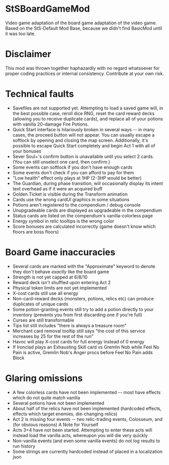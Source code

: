 # StSBoardGameMod
Video game adaptation of the board game adaptation of the video game.
Based on the StS-Default Mod Base, because we didn't find BasicMod until it was too late.

# Disclaimer
This mod was thrown together haphazardly with no regard whatsoever for proper coding practices or internal consistency. Contribute at your own risk.

# Technical faults
- Savefiles are not supported yet.  Attempting to load a saved game will, in the best possible case, reroll dice RNG, reset the card reward decks (allowing you to receive duplicate cards), and replace all of your potions with vanilla 20-damage Fire Potions.
- Quick Start interface is hilariously broken in several ways -- in many cases, the proceed button will not appear. You can usually escape a softlock by opening and closing the map screen. Additionally, it's possible to escape Quick Start completely and begin Act 1 with all of your bonuses
- Sever Soul+'s confirm button is unavailable until you select 2 cards.  (You can still unselect one card, then confirm.)
- Some events can softlock if you don't have enough cards
- Some events don't check if you can afford to pay for them
- "Low health" effect only plays at 1HP (2-3HP would be better)
- The Guardian, during phase transition, will occasionally display its intent text overhead as if it were an acquired buff 
- Golden Ticket is visible during the Transform animation
- Cards use the wrong cardUI graphics in some situations
- Potions aren't registered to the compendium / debug console
- Unupgradeable cards are displayed as upgradeable in the compendium
- Status cards are listed on the compendium's vanilla-colorless page
- Energy symbol in relic tooltips is the wrong color
- Score bonuses are calculated incorrectly (game doesn't know which floors are boss floors)

# Board Game inaccuracies
- Several cards are marked with the "Approximate" keyword to denote they don't behave *exactly* like the board game
- Strength is not yet capped at 6/8/10
- Reward deck isn't shuffled upon entering Act 2
- Physical token limits are not yet implemented
- X-cost cards still use all energy
- Non-card-reward decks (monsters, potions, relics etc) can produce duplicates of unique cards
- Some potion-granting events still try to add a potion directly to your inventory (prevents you from first discarding one if you're full)
- Curses are still transformable
- Tips list still includes "there is always a treasure room"
- Merchant card removal tooltip still says "the cost of this service increases by 25 for the rest of the run"
- Havoc will play X-cost cards for full energy instead of 0 energy
- If Ironclad plays an Exhausting Skill card vs Gremlin Nob while Feel No Pain is active, Gremlin Nob's Anger procs before Feel No Pain adds Block

# Glaring omissions
- A few colorless cards have not been implemented -- most have effects which do not quite match vanilla
- Several potions have not been implemented
- About half of the relics have not been implemented (hardcoded effects, effects which target enemies, die-changing relics)
- Act 2 is missing four events -- two relic-trading events, Colosseum, and (for obvious reasons) A Note for Yourself
- Acts 3+4 have not been started.  Attempting to enter these acts will instead load the vanilla acts, whereupon you will die very quickly
- Non-vanilla events (and even some vanilla events) do not log results to run history
- Some strings are currently hardcoded instead of placed in a localization json